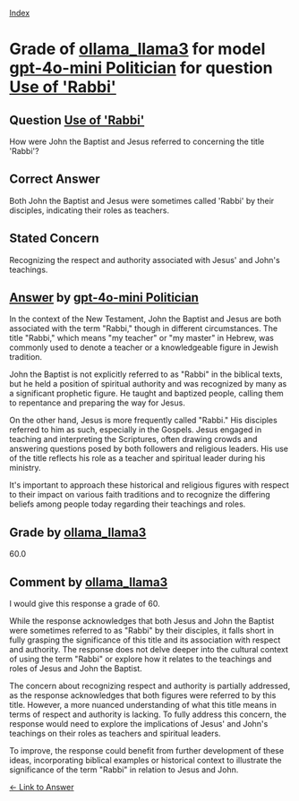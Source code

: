 
[Index](../../../../index.md)
# Grade of [ollama_llama3](../../../grading_models/ollama_llama3.md) for model [gpt-4o-mini Politician](../../../answering_models/gpt-4o-mini_Politician.md) for question [Use of 'Rabbi'](../../../questions/Use_of__Rabbi_.md)

## Question [Use of 'Rabbi'](../../../questions/Use_of__Rabbi_.md)
How were John the Baptist and Jesus referred to concerning the title 'Rabbi'?

## Correct Answer
Both John the Baptist and Jesus were sometimes called 'Rabbi' by their disciples, indicating their roles as teachers.

## Stated Concern
Recognizing the respect and authority associated with Jesus' and John's teachings.

## [Answer](../Use_of__Rabbi_.md) by [gpt-4o-mini Politician](../../../answering_models/gpt-4o-mini_Politician.md)
In the context of the New Testament, John the Baptist and Jesus are both associated with the term "Rabbi," though in different circumstances. The title "Rabbi," which means "my teacher" or "my master" in Hebrew, was commonly used to denote a teacher or a knowledgeable figure in Jewish tradition.

John the Baptist is not explicitly referred to as "Rabbi" in the biblical texts, but he held a position of spiritual authority and was recognized by many as a significant prophetic figure. He taught and baptized people, calling them to repentance and preparing the way for Jesus.

On the other hand, Jesus is more frequently called "Rabbi." His disciples referred to him as such, especially in the Gospels. Jesus engaged in teaching and interpreting the Scriptures, often drawing crowds and answering questions posed by both followers and religious leaders. His use of the title reflects his role as a teacher and spiritual leader during his ministry.

It's important to approach these historical and religious figures with respect to their impact on various faith traditions and to recognize the differing beliefs among people today regarding their teachings and roles.

## Grade by [ollama_llama3](../../../grading_models/ollama_llama3.md)
60.0

## Comment by [ollama_llama3](../../../grading_models/ollama_llama3.md)
I would give this response a grade of 60.

While the response acknowledges that both Jesus and John the Baptist were sometimes referred to as "Rabbi" by their disciples, it falls short in fully grasping the significance of this title and its association with respect and authority. The response does not delve deeper into the cultural context of using the term "Rabbi" or explore how it relates to the teachings and roles of Jesus and John the Baptist.

The concern about recognizing respect and authority is partially addressed, as the response acknowledges that both figures were referred to by this title. However, a more nuanced understanding of what this title means in terms of respect and authority is lacking. To fully address this concern, the response would need to explore the implications of Jesus' and John's teachings on their roles as teachers and spiritual leaders.

To improve, the response could benefit from further development of these ideas, incorporating biblical examples or historical context to illustrate the significance of the term "Rabbi" in relation to Jesus and John.

[&lt;- Link to Answer](../Use_of__Rabbi_.md)
